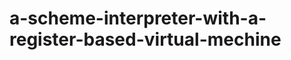 a-scheme-interpreter-with-a-register-based-virtual-mechine
==========================================================
